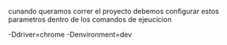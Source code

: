 cunando queramos correr el proyecto debemos configurar estos parametros 
dentro de los comandos de ejeucicion

-Ddriver=chrome -Denvironment=dev